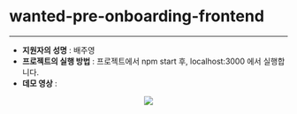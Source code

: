 # wanted-pre-onboarding-frontend

---
* **지원자의 성명** : 배주영
* **프로젝트의 실행 방법** : 프로젝트에서 npm start 후, localhost:3000 에서 실행합니다.
* **데모 영상** :
<p align="center">
  <img src="https://github.com/Baeju0/wanted-pre-onboarding-frontend/issues/1#issue-1852579975)https://github.com/Baeju0/wanted-pre-onboarding-frontend/issues/1#issue-1852579975">
</p>
